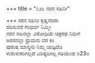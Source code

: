 +++
title = "೦೨೩ ನರನ ಸಖನೀ"

+++
ನರನ ಸಖನೀ ಕೃಷ್ಣನೆಂದಾ  
ದರಿಸುವರೆ ಗಂಧರ್ವ ನಿಮ್ಮೀ   
ನರನ ಸಖನಲ್ಲಾ ವಿರೋಧಿಯೆ ಚಿತ್ರರಥ ನಿಮಗೆ   
ಅರಸನಲ್ಲಾ ದ್ರುಮನು ವರ ಕಿಂ  
ಪುರುಷ ಮಾನ್ಯನು ನಿಮ್ಮ ಯಜ್ಞದೊ  
ಳುರುಳುಕರಿಗಲ್ಲದೆ  ವಿಶಿಷ್ಟರಿಗಿಲ್ಲ ಗತಿಯೆಂದ     ॥23॥